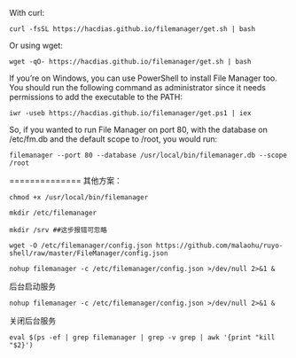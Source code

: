 
With curl:
```
curl -fsSL https://hacdias.github.io/filemanager/get.sh | bash
```
Or using wget:
```
wget -qO- https://hacdias.github.io/filemanager/get.sh | bash
```
If you’re on Windows, you can use PowerShell to install File Manager too. You should run the following command as administrator since it needs permissions to add the executable to the PATH:
```
iwr -useb https://hacdias.github.io/filemanager/get.ps1 | iex

```
So, if you wanted to run File Manager on port 80, with the database on /etc/fm.db and the default scope to /root, you would run:
```
filemanager --port 80 --database /usr/local/bin/filemanager.db --scope /root
```








==============
其他方案：
```
chmod +x /usr/local/bin/filemanager

mkdir /etc/filemanager

mkdir /srv ##这步报错可忽略

wget -O /etc/filemanager/config.json https://github.com/malaohu/ruyo-shell/raw/master/FileManager/config.json

nohup filemanager -c /etc/filemanager/config.json >/dev/null 2>&1 &
```

后台启动服务
```
nohup filemanager -c /etc/filemanager/config.json >/dev/null 2>&1 &
```

关闭后台服务
```
eval $(ps -ef | grep filemanager | grep -v grep | awk '{print "kill "$2}')
```

